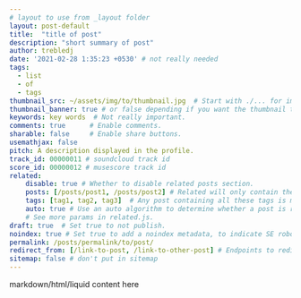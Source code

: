 ```yaml
---
# layout to use from _layout folder
layout: post-default 
title:  "title of post"
description: "short summary of post"
author: trebledj
date: '2021-02-28 1:35:23 +0530' # not really needed
tags:
  - list
  - of
  - tags
thumbnail_src: ~/assets/img/to/thumbnail.jpg  # Start with ./... for images relative to your directory.
thumbnail_banner: true # or false depending if you want the thumbnail to show on the post's page.
keywords: key words  # Not really important.
comments: true      # Enable comments.
sharable: false     # Enable share buttons.
usemathjax: false
pitch: A description displayed in the profile.
track_id: 00000011 # soundcloud track id
score_id: 00000012 # musescore track id
related:
    disable: true # Whether to disable related posts section.
    posts: [/posts/post1, /posts/post2] # Related will only contain these posts. "none" to hide related section.
    tags: [tag1, tag2, tag3]  # Any post containing all these tags is marked as related.
    auto: true # Use an auto algorithm to determine whether a post is related.
    # See more params in related.js.
draft: true  # Set true to not publish.
noindex: true # Set true to add a noindex metadata, to indicate SE robots to not index this page.
permalink: /posts/permalink/to/post/
redirect_from: [/link-to-post, /link-to-other-post] # Endpoints to redirect from.
sitemap: false # don't put in sitemap
---
```


markdown/html/liquid content here